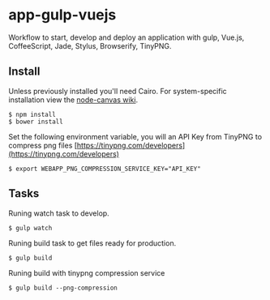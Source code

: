 app-gulp-vuejs
==============

Workflow to start, develop and deploy an application with gulp, Vue.js, CoffeeScript, Jade, Stylus, Browserify, TinyPNG.


## Install

Unless previously installed you'll need Cairo. For system-specific installation view the [node-canvas wiki](https://github.com/LearnBoost/node-canvas/wiki/_pages).

```shell
$ npm install
$ bower install
```

Set the following environment variable, you will an API Key from TinyPNG to compress png files [https://tinypng.com/developers](https://tinypng.com/developers)

```shell
$ export WEBAPP_PNG_COMPRESSION_SERVICE_KEY="API_KEY"
```

## Tasks

Runing watch task to develop.
```shell
$ gulp watch
```
Runing build task to get files ready for production.
```shell
$ gulp build
```
Runing build with tinypng compression service
```shell
$ gulp build --png-compression
```



